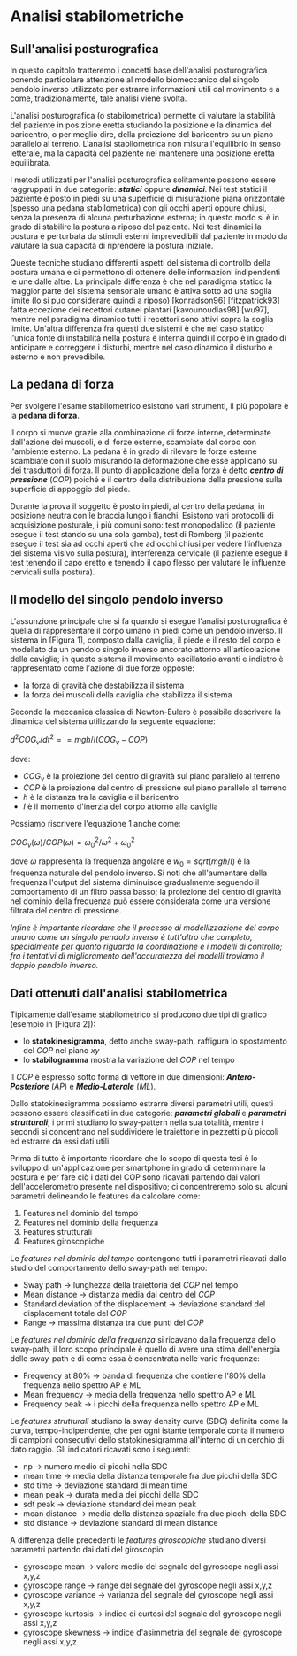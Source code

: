 # Analisi stabilometriche

## Sull'analisi posturografica
In questo capitolo tratteremo i concetti base dell'analisi posturografica ponendo particolare attenzione al modello biomeccanico del singolo pendolo inverso utilizzato per estrarre informazioni utili dal movimento e a come, tradizionalmente, tale analisi viene svolta.

L'analisi posturografica (o stabilometrica) permette di valutare la stabilità del paziente in posizione eretta studiando la posizione e la dinamica del baricentro, o per meglio dire, della proiezione del baricentro su un piano parallelo al terreno. L'analisi stabilometrica non misura l'equilibrio in senso letterale, ma la capacità del paziente nel mantenere una posizione eretta equilibrata.

I metodi utilizzati per l'analisi posturografica solitamente possono essere raggruppati in due categorie: ***statici*** oppure ***dinamici***. Nei test statici il paziente è posto in piedi su una superficie di misurazione piana orizzontale (spesso una pedana stabilometrica) con gli occhi aperti oppure chiusi, senza la presenza di alcuna perturbazione esterna; in questo modo si è in grado di stabilire la postura a riposo del paziente. Nei test dinamici la postura è perturbata da stimoli esterni imprevedibili dal paziente in modo da valutare la sua capacità di riprendere la postura iniziale.

Queste tecniche studiano differenti aspetti del sistema di controllo della postura umana e ci permettono di ottenere delle informazioni indipendenti le une dalle altre. La principale differenza è che nel paradigma statico la maggior parte del sistema sensoriale umano è attiva sotto ad una soglia limite (lo si puo considerare quindi a riposo) [konradson96] [fitzpatrick93] fatta eccezione dei recettori cutanei plantari [kavounoudias98] [wu97], mentre nel paradigma dinamico tutti i recettori sono attivi sopra la soglia limite. Un'altra differenza fra questi due sistemi è che nel caso statico l'unica fonte di instabilità nella postura è interna quindi il corpo è in grado di anticipare e correggere i disturbi, mentre nel caso dinamico il disturbo è esterno e non prevedibile.

## La pedana di forza
Per svolgere l'esame stabilometrico esistono vari strumenti, il più popolare è la **pedana di forza**.

Il corpo si muove grazie alla combinazione di forze interne, determinate dall'azione dei muscoli, e di forze esterne, scambiate dal corpo con l'ambiente esterno. La pedana 
è in grado di rilevare le forze esterne scambiate con il suolo misurando la deformazione che esse applicano su dei trasduttori di forza. Il punto di applicazione della forza è detto ***centro di pressione*** ($COP$) poiché è il centro della distribuzione della pressione sulla superficie di appoggio del piede.

Durante la prova il soggetto è posto in piedi, al centro della pedana, in posizione neutra con le braccia lungo i fianchi. Esistono vari protocolli di acquisizione posturale, i più comuni sono: test monopodalico (il paziente esegue il test stando su una sola gamba), test di Romberg (il paziente esegue il test sia ad occhi aperti che ad occhi chiusi per vedere l'influenza del sistema visivo sulla postura), interferenza cervicale (il paziente esegue il test tenendo il capo eretto e tenendo il capo flesso per valutare le influenze cervicali sulla postura).

## Il modello del singolo pendolo inverso
L'assunzione principale che si fa quando si esegue l'analisi posturografica è quella di rappresentare il corpo umano in piedi come un pendolo inverso. Il sistema in [Figura 1], composto dalla caviglia, il piede e il resto del corpo è modellato da un pendolo singolo inverso ancorato attorno all'articolazione della caviglia; in questo sistema il movimento oscillatorio avanti e indietro è rappresentato come l'azione di due forze opposte:
* la forza di gravità che destabilizza il sistema
* la forza dei muscoli della caviglia che stabilizza il sistema

Secondo la meccanica classica di Newton-Eulero è possibile descrivere la dinamica del sistema utilizzando la seguente equazione:

$d^2COG_v / dt^2 == mgh/I(COG_v-COP)$

dove: 
* $COG_v$ è la proiezione del centro di gravità sul piano parallelo al terreno 
* $COP$ è la proiezione del centro di pressione sul piano parallelo al terreno
* $h$ è la distanza tra la caviglia e il baricentro 
* $I$ è il momento d'inerzia del corpo attorno alla caviglia

Possiamo riscrivere l'equazione 1 anche come:

$COG_v(\omega)/COP(\omega) = \omega_0^2/\omega^2+\omega_0^2$

dove $\omega$ rappresenta la frequenza angolare e $w_0 = sqrt(mgh/I)$ è la frequenza naturale del pendolo inverso. Si noti che all'aumentare della frequenza l'output del sistema diminuisce gradualmente seguendo il comportamento di un filtro passa basso; la proiezione del centro di gravità nel dominio della frequenza può essere considerata come una versione filtrata del centro di pressione.

*Infine è importante ricordare che il processo di modellizzazione del corpo umano come un singolo pendolo inverso è tutt'altro che completo, specialmente per quanto riguarda la coordinazione e i modelli di controllo; fra i tentativi di miglioramento dell'accuratezza dei modelli troviamo il doppio pendolo inverso.*

## Dati ottenuti dall'analisi stabilometrica
Tipicamente dall'esame stabilometrico si producono due tipi di grafico (esempio in [Figura 2]):
* lo **statokinesigramma**, detto anche sway-path, raffigura lo spostamento del $COP$ nel piano $xy$
* lo **stabilogramma** mostra la variazione del $COP$ nel tempo

Il $COP$ è espresso sotto forma di vettore in due dimensioni: ***Antero-Posteriore*** (*AP*) e ***Medio-Laterale*** (*ML*).

Dallo statokinesigramma possiamo estrarre diversi parametri utili, questi possono essere classificati in due categorie: ***parametri globali*** e ***parametri strutturali***; i primi studiano lo sway-pattern nella sua totalità, mentre i secondi si concentrano nel suddividere le traiettorie in pezzetti più piccoli ed estrarre da essi dati utili.

Prima di tutto è importante ricordare che lo scopo di questa tesi è lo sviluppo di un'applicazione per smartphone in grado di determinare la postura e per fare ciò i dati del COP sono ricavati partendo dai valori dell'accelerometro presente nel dispositivo; ci concentreremo solo su alcuni parametri delineando le features da calcolare come:
1. Features nel dominio del tempo
2. Features nel dominio della frequenza
3. Features strutturali
4. Features giroscopiche

Le *features nel dominio del tempo* contengono tutti i parametri ricavati dallo studio del comportamento dello sway-path nel tempo: 
* Sway path -> lunghezza della traiettoria del $COP$ nel tempo
* Mean distance -> distanza media dal centro del $COP$
* Standard deviation of the displacement -> deviazione standard del displacement totale del $COP$
* Range -> massima distanza tra due punti del $COP$

Le *features nel dominio della frequenza* si ricavano dalla frequenza dello sway-path, il loro scopo principale è quello di avere una stima dell'energia dello sway-path e di come essa è concentrata nelle varie frequenze:
* Frequency at 80% -> banda di frequenza che contiene l'80% della frequenza nello spettro AP e ML
* Mean frequency -> media della frequenza nello spettro AP e ML
* Frequency peak -> i picchi della frequenza nello spettro AP e ML

Le *features strutturali* studiano la sway density curve (SDC) definita come la curva, tempo-indipendente, che per ogni istante temporale conta il numero di campioni consecutivi dello statokinesigramma all'interno di un cerchio di dato raggio. Gli indicatori ricavati sono i seguenti:
* np -> numero medio di picchi nella SDC
* mean time -> media della distanza temporale fra due picchi della SDC
* std time -> deviazione standard di mean time
* mean peak -> durata media dei picchi della SDC
* sdt peak -> deviazione standard dei mean peak
* mean distance -> media della distanza spaziale fra due picchi della SDC
* std distance -> deviazione standard di mean distance

A differenza delle precedenti le *features giroscopiche* studiano diversi parametri partendo dai dati del giroscopio
* gyroscope mean -> valore medio del segnale del gyroscope negli assi x,y,z
* gyroscope range -> range del segnale del gyroscope negli assi x,y,z
* gyroscope variance -> varianza del segnale del gyroscope negli assi x,y,z
* gyroscope kurtosis -> indice di curtosi del segnale del gyroscope negli assi x,y,z
* gyroscope skewness -> indice d'asimmetria del segnale del gyroscope negli assi x,y,z